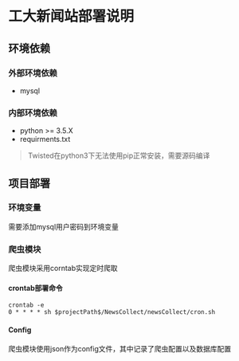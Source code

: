 # 工大新闻站部署说明
## 环境依赖
### 外部环境依赖
- mysql
### 内部环境依赖
- python >= 3.5.X
- requirments.txt
> Twisted在python3下无法使用pip正常安装，需要源码编译

## 项目部署
### 环境变量
需要添加mysql用户密码到环境变量
### 爬虫模块
爬虫模块采用corntab实现定时爬取
#### crontab部署命令
```
crontab -e
0 * * * * sh $projectPath$/NewsCollect/newsCollect/cron.sh
```
#### Config
爬虫模块使用json作为config文件，其中记录了爬虫配置以及数据库配置





